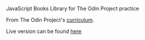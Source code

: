 JavaScript Books Library for The Odin Project practice

From The Odin Project's [curriculum](https://www.theodinproject.com/lessons/library). 

Live version can be found [here](https://moelashmawy.github.io/library)
